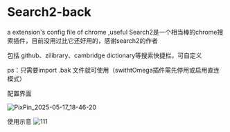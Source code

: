 # Search2-back
a extension's config file of chrome ,useful
Search2是一个相当棒的chrome搜索插件，目前没用过比它还好用的，感谢search2的作者

包括 github、zilibrary、cambridge dictionary等搜索快捷栏，可自定义

ps：只需要import .bak 文件就可使用（swithtOmega插件需先停用或启用直连模式）

配置界面

![PixPin_2025-05-17_18-46-20](https://github.com/user-attachments/assets/2e6a628d-0d6a-40ac-a910-e368c7c65b03)

使用示意 
![111](https://github.com/user-attachments/assets/78407ba0-883f-4cde-96be-9e5513cdf870)
